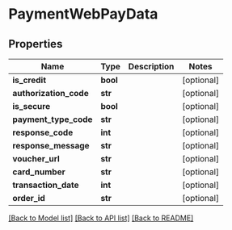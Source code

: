 # PaymentWebPayData

## Properties
Name | Type | Description | Notes
------------ | ------------- | ------------- | -------------
**is_credit** | **bool** |  | [optional] 
**authorization_code** | **str** |  | [optional] 
**is_secure** | **bool** |  | [optional] 
**payment_type_code** | **str** |  | [optional] 
**response_code** | **int** |  | [optional] 
**response_message** | **str** |  | [optional] 
**voucher_url** | **str** |  | [optional] 
**card_number** | **str** |  | [optional] 
**transaction_date** | **int** |  | [optional] 
**order_id** | **str** |  | [optional] 

[[Back to Model list]](../README.md#documentation-for-models) [[Back to API list]](../README.md#documentation-for-api-endpoints) [[Back to README]](../README.md)


